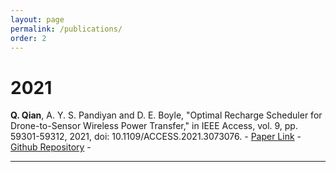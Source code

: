 ```yaml
---
layout: page
permalink: /publications/
order: 2
---
```

# 2021
**Q. Qian**, A. Y. S. Pandiyan and D. E. Boyle, "Optimal Recharge Scheduler for Drone-to-Sensor Wireless Power Transfer," in IEEE Access, vol. 9, pp. 59301-59312, 2021, doi: 10.1109/ACCESS.2021.3073076. - [Paper Link](https://ieeexplore.ieee.org/document/9402261) - [Github Repository](https://github.com/sysal-bruce-publication/offline-path-planning-for-vrp) -

--- 
